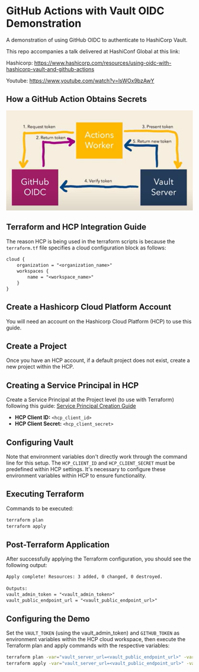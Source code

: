 
# GitHub Actions with Vault OIDC Demonstration

A demonstration of using GitHub OIDC to authenticate to HashiCorp Vault.

This repo accompanies a talk delivered at HashiConf Global at this link:  

Hashicorp: https://www.hashicorp.com/resources/using-oidc-with-hashicorp-vault-and-github-actions

Youtube: https://www.youtube.com/watch?v=lsWOx9bzAwY

## How a GitHub Action Obtains Secrets

![Example Image](images/oidc_flow.jpg)

## Terraform and HCP Integration Guide

The reason HCP is being used in the terraform scripts is because the `terraform.tf` file specifies a cloud configuration block as follows:

```hcl
cloud {
    organization = "<organization_name>"
    workspaces {
        name = "<workspace_name>"
    }
}
```

## Create a Hashicorp Cloud Platform Account

You will need an account on the Hashicorp Cloud Platform (HCP) to use this guide.

## Create a Project

Once you have an HCP account, if a default project does not exist, create a new project within the HCP.

## Creating a Service Principal in HCP

Create a Service Principal at the Project level (to use with Terraform) following this guide: [Service Principal Creation Guide](https://registry.terraform.io/providers/hashicorp/hcp/latest/docs/guides/auth)

- **HCP Client ID:** `<hcp_client_id>`
- **HCP Client Secret:** `<hcp_client_secret>`

## Configuring Vault

Note that environment variables don't directly work through the command line for this setup. The `HCP_CLIENT_ID` and `HCP_CLIENT_SECRET` must be predefined within HCP settings. It's necessary to configure these environment variables within HCP to ensure functionality.

## Executing Terraform

Commands to be executed:

```bash
terraform plan
terraform apply
```

## Post-Terraform Application

After successfully applying the Terraform configuration, you should see the following output:

```plaintext
Apply complete! Resources: 3 added, 0 changed, 0 destroyed.

Outputs:
vault_admin_token = "<vault_admin_token>"
vault_public_endpoint_url = "<vault_public_endpoint_url>"
```

## Configuring the Demo

Set the `VAULT_TOKEN` (using the vault_admin_token) and `GITHUB_TOKEN` as environment variables within the HCP cloud workspace, then execute the Terraform plan and apply commands with the respective variables:

```bash
terraform plan -var="vault_server_url=<vault_public_endpoint_url>" -var="github_organization=<github_organization>" -var="github_repository=<github_repository>"
terraform apply -var="vault_server_url=<vault_public_endpoint_url>" -var="github_organization=<github_organization>" -var="github_repository=<github_repository>"
```
